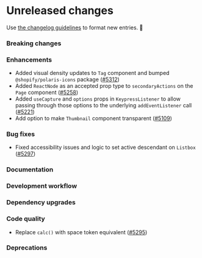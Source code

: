 # Unreleased changes

Use [the changelog guidelines](/documentation/Versioning%20and%20changelog.md) to format new entries. 💜

### Breaking changes

### Enhancements

- Added visual density updates to `Tag` component and bumped `@shopify/polaris-icons` package ([#5312](https://github.com/Shopify/polaris/pull/5312))
- Added `ReactNode` as an accepted prop type to `secondaryActions` on the `Page` component ([#5258](https://github.com/Shopify/polaris-react/pull/5258))
- Added `useCapture` and `options` props in `KeypressListener` to allow passing through those options to the underlying `addEventListener` call ([#5221](https://github.com/Shopify/polaris-react/pull/5221))
- Add option to make `Thumbnail` component transparent ([#5109](https://github.com/Shopify/polaris-react/pull/5109))

### Bug fixes

- Fixed accessibility issues and logic to set active descendant on `Listbox` ([#5297](https://github.com/Shopify/polaris-react/pull/5297))

### Documentation

### Development workflow

### Dependency upgrades

### Code quality

- Replace `calc()` with space token equivalent ([#5295](https://github.com/Shopify/polaris-react/pull/5295))

### Deprecations

